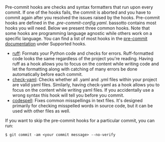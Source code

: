 Pre-commit hooks are checks and syntax formatters that run upon every commit. If one of
the hooks fails, the commit is aborted and you have to commit again after you resolved
the issues raised by the hooks. Pre-commit hooks are defined in the
*.pre-commit-config.yaml*. bassotto contains most hooks you will need. Below we present
three common hooks. Note that some hooks are programming language agnostic while others
work on a specific language. You can find a list of most hooks in the
[pre-commit documentation](https://pre-commit.com/index.html) under Supported hooks.

- [ruff](https://docs.astral.sh/ruff/): Formats your Python code and checks for errors.
  Ruff-formatted code looks the same regardless of the project you're reading. Having
  ruff as a hook allows you to focus on the content while writing code and let the
  formatting along with catching of many errors be done automatically before each
  commit.
- [check-yaml](https://github.com/pre-commit/pre-commit-hooks): Checks whether all .yaml
  and .yml files within your project are valid yaml files. Similarly, having check-yaml
  as a hook allows you to focus on the content while writing yaml files. If you
  accidentally use a wrong syntax this hook will tell you before you commit.
- [codespell](https://github.com/codespell-project/codespell): Fixes common misspellings
  in text files. It's designed primarily for checking misspelled words in source code,
  but it can be used with other files as well.

If you want to skip the pre-commit hooks for a particular commit, you can run:

```console
$ git commit -am <your commit message> --no-verify
```

